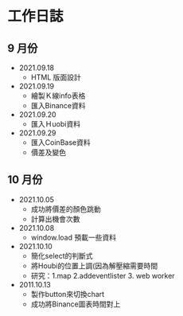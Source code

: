 # 工作日誌

## 9 月份

* 2021.09.18
  * HTML 版面設計
* 2021.09.19
  * 繪製Ｋ線info表格
  * 匯入Binance資料
* 2021.09.20
  * 匯入Ｈuobi資料
* 2021.09.29
  * 匯入CoinBase資料
  * 價差及變色

## 10 月份

* 2021.10.05
  * 成功將價差的顏色跳動
  * 計算出機會次數
* 2021.10.08
  * window.load 預載一些資料
* 2021.10.10
  * 簡化select的判斷式
  * 將Houbi的位置上調(因為解壓縮需要時間
  * 研究：1.map 2.addeventlister 3. web worker
* 2011.10.13
  * 製作button來切換chart
  * 成功將Binance圖表時間對上
